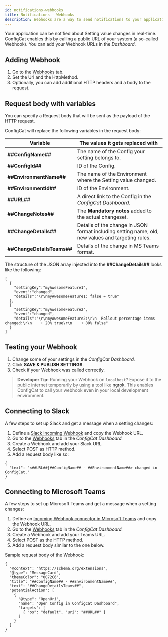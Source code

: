 ```yaml
---
id: notifications-webhooks
title: Notifications - Webhooks
description: Webhooks are a way to send notifications to your applications about feature flag value changes so you can react to changes quickly.
---
```


Your application can be notified about Setting value changes in real-time. ConfigCat enables this by calling a public URL of your system (a so-called Webhook). You can add your Webhook URLs in the _Dashboard_.

## Adding Webhook

1. Go to the <a href="https://app.configcat.com/webhook" target="_blank">Webhooks</a> tab.
2. Set the Url and the HttpMethod.
3. Optionally, you can add additional HTTP headers and a body to the request.

## Request body with variables

You can specify a Request body that will be sent as the payload of the HTTP request.

ConfigCat will replace the following variables in the request body:

| Variable                   | The values it gets replaced with                                                                  |
| -------------------------- | ------------------------------------------------------------------------------------------------- |
| **##ConfigName##**         | The name of the Config your setting belongs to.                                                   |
| **##ConfigId##**           | ID of the Config.                                                                                 |
| **##EnvironmentName##**    | The name of the Environment where the Setting value changed.                                      |
| **##EnvironmentId##**      | ID of the Environment.                                                                            |
| **##URL##**                | A direct link to the Config in the _ConfigCat Dashboard._                                         |
| **##ChangeNotes##**        | The **Mandatory notes** added to the actual changeset.                                            |
| **##ChangeDetails##**      | Details of the change in JSON format including setting name, old, new values and targeting rules. |
| **##ChangeDetailsTeams##** | Details of the change in MS Teams format.                                                         |

The structure of the JSON array injected into the **##ChangeDetails##** looks like the following:

```
[
  {
    "settingKey":"myAwesomeFeature1",
    "event":"changed",
    "details":"\r\nmyAwesomeFeature1: false ➔ true"
  },
  {
    "settingKey":"myAwesomeFeature2",
    "event":"changed",
    "details":"\r\nmyAwesomeFeature2:\r\n  Rollout percentage items changed:\r\n    + 20% true\r\n    + 80% false"
  }
]
```

## Testing your Webhook

1. Change some of your settings in the _ConfigCat Dashboard._
2. Click **SAVE & PUBLISH SETTINGS**.
3. Check if your Webhook was called correctly.

> **Developer Tip:** Running your Webhook on `localhost`? Expose it to the public internet temporarily by using a tool like <a href="https://ngrok.com/" target="_blank">ngrok</a>. This enables ConfigCat to call your webhook even in your local development environment.

## Connecting to Slack

A few steps to set up Slack and get a message when a setting changes:

1. Define a <a href="https://api.slack.com/incoming-webhooks" target="_blank">Slack Incoming Webhook</a> and copy the Webhook URL.
2. Go to the <a href="https://app.configcat.com/webhook" target="_blank">Webhooks</a> tab in the _ConfigCat Dashboard._
3. Create a Webhook and add your Slack URL.
4. Select POST as HTTP method.
5. Add a request body like so:

```
{
  "text": "<##URL##|##ConfigName## - ##EnvironmentName##> changed in ConfigCat."
}
```

## Connecting to Microsoft Teams

A few steps to set up Microsoft Teams and get a message when a setting changes:

1. Define an <a href="https://docs.microsoft.com/en-us/microsoftteams/platform/webhooks-and-connectors/how-to/add-incoming-webhook#create-incoming-webhook-1" target="_blank">Incoming Webhook connector in Microsoft Teams</a> and copy the Webhook URL.
2. Go to the <a href="https://app.configcat.com/webhook" target="_blank">Webhooks</a> tab in the _ConfigCat Dashboard._
3. Create a Webhook and add your Teams URL.
4. Select POST as the HTTP method.
5. Add a request body similar to the one below.

Sample request body of the Webhook:

```
{
  "@context": "https://schema.org/extensions",
  "@type": "MessageCard",
  "themeColor": "0072C6",
  "title": "##ConfigName## - ##EnvironmentName##",
  "text": "##ChangeDetailsTeams##",
  "potentialAction": [
    {
      "@type": "OpenUri",
      "name": "Open Config in ConfigCat Dashboard",
      "targets": [
        { "os": "default", "uri": "##URL##" }
      ]
    }
  ]
}
```
